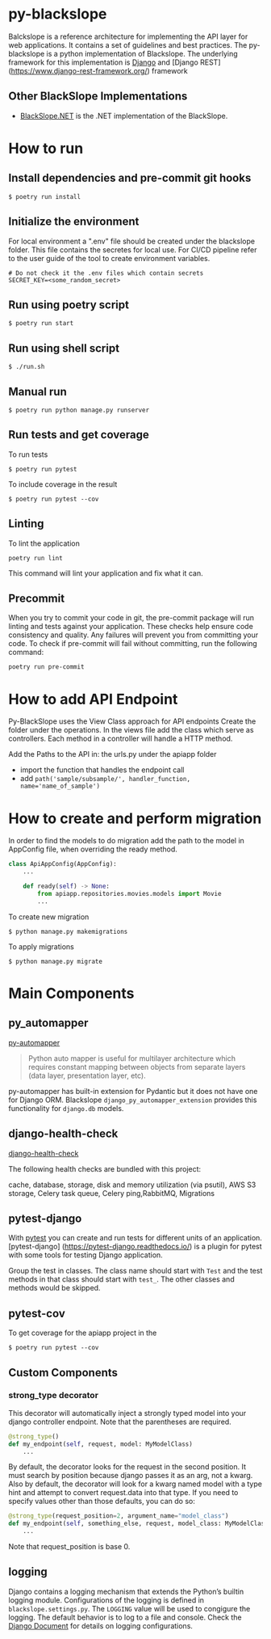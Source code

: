 # py-blackslope

Balckslope is a reference architecture for implementing the API layer for web applications. It contains a set of guidelines and best practices.
The py-blackslope is a python implementation of Blackslope. The underlying framework for this implementation is [Django](https://www.djangoproject.com/) and [Django REST]
(https://www.django-rest-framework.org/) framework

## Other BlackSlope Implementations

-   [BlackSlope.NET](https://github.com/SlalomBuild/blackslope.net) is the .NET implementation of the BlackSlope.

# How to run

## Install dependencies and pre-commit git hooks

```shell
$ poetry run install
```

## Initialize the environment

For local environment a ".env" file should be created under the blackslope folder. This file contains the secretes for local use. For CI/CD pipeline refer to the user guide of the tool to create environment variables.

```local.env
# Do not check it the .env files which contain secrets
SECRET_KEY=<some_random_secret>
```

## Run using poetry script

```shell
$ poetry run start
```

## Run using shell script

```shell
$ ./run.sh
```

## Manual run

```shell
$ poetry run python manage.py runserver
```

## Run tests and get coverage

To run tests

```shell
$ poetry run pytest
```

To include coverage in the result

```shell
$ poetry run pytest --cov
```

## Linting

To lint the application

```shell
poetry run lint
```

This command will lint your application and fix what it can.

## Precommit

When you try to commit your code in git, the pre-commit package will run linting and tests against your application. These checks help ensure code consistency and quality. Any failures will prevent you from committing your code. To check if pre-commit will fail without committing, run the following command:

```shell
poetry run pre-commit
```

# How to add API Endpoint

Py-BlackSlope uses the View Class approach for API endpoints
Create the folder under the operations. In the views file add the class which serve as controllers. Each method in a controller will handle a HTTP method.

Add the Paths to the API in:
the urls.py under the apiapp folder

-   import the function that handles the endpoint call
-   add `path('sample/subsample/', handler_function, name='name_of_sample')`

# How to create and perform migration

In order to find the models to do migration add the path to the model in AppConfig file, when overriding the ready method.

```python
class ApiAppConfig(AppConfig):
    ...

    def ready(self) -> None:
        from apiapp.repositories.movies.models import Movie
        ...
```

To create new migration

```shell
$ python manage.py makemigrations
```

To apply migrations

```shell
$ python manage.py migrate
```

# Main Components

## py_automapper

[py-automapper](https://pypi.org/project/py-automapper/)

> Python auto mapper is useful for multilayer architecture which requires constant mapping between objects from separate layers (data layer, presentation layer, etc).

py-automapper has built-in extension for Pydantic but it does not have one for Django ORM. Blackslope `django_py_automapper_extension` provides this functionality for `django.db` models.

## django-health-check

[django-health-check](https://pypi.org/project/django-health-check/)

The following health checks are bundled with this project:

cache, database, storage, disk and memory utilization (via psutil), AWS S3 storage, Celery task queue, Celery ping,RabbitMQ, Migrations

## pytest-django

With [pytest](https://docs.pytest.org/) you can create and run tests for different units of an application. [pytest-django] (https://pytest-django.readthedocs.io/) is a plugin for pytest with some tools for testing Django application.

Group the test in classes. The class name should start with `Test` and the test methods in that class should start with `test_`. The other classes and methods would be skipped.

## pytest-cov

To get coverage for the apiapp project in the

```shell
$ poetry run pytest --cov
```

## Custom Components

### strong_type decorator

This decorator will automatically inject a strongly typed model into your django controller endpoint. Note that the parentheses are required.

```python
@strong_type()
def my_endpoint(self, request, model: MyModelClass)
    ...
```

By default, the decorator looks for the request in the second position. It must search by position because django passes it as an arg, not a kwarg. Also by default, the decorator will look for a kwarg named model with a type hint and attempt to convert request.data into that type. If you need to specify values other than those defaults, you can do so:

```python
@strong_type(request_position=2, argument_name="model_class")
def my_endpoint(self, something_else, request, model_class: MyModelClass)
    ...
```

Note that request_position is base 0.

## logging

Django contains a logging mechanism that extends the Python’s builtin logging module. Configurations of the logging is defined in `blackslope.settings.py`. The `LOGGING` value will be used to congigure the logging. The default behavior is to log to a file and console. Check the [Django Document](https://docs.djangoproject.com/en/4.0/topics/logging/) for details on logging configurations.
